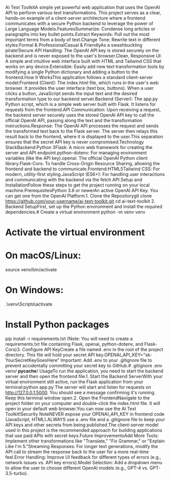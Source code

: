 AI Text ToolkitA simple yet powerful web application that uses the OpenAI API to perform various text transformations. This project serves as a clear, hands-on example of a client-server architecture where a frontend communicates with a secure Python backend to leverage the power of Large Language Models.FeaturesSummarize: Condense long articles or paragraphs into key bullet points.Extract Keywords: Pull out the most important terms from a body of text.Change Tone: Rewrite text in different styles:Formal & ProfessionalCasual & FriendlyAs a swashbuckling pirate!Secure API Handling: The OpenAI API key is stored securely on the backend and is never exposed to the user's browser.Clean, Responsive UI: A simple and intuitive web interface built with HTML and Tailwind CSS that works on any device.Extensible: Easily add new text transformation tools by modifying a single Python dictionary and adding a button to the frontend.How It WorksThis application follows a standard client-server model:Frontend (Client): The index.html file, which runs in the user's web browser. It provides the user interface (text box, buttons). When a user clicks a button, JavaScript sends the input text and the desired transformation type to our backend server.Backend (Server): The app.py Python script, which is a simple web server built with Flask. It listens for requests from the frontend.API Communication: Upon receiving a request, the backend server securely uses the stored OpenAI API key to call the official OpenAI API, passing along the text and the transformation instructions.Response: The OpenAI API processes the request and sends the transformed text back to the Flask server. The server then relays this result back to the frontend, where it is displayed to the user.This separation ensures that the secret API key is never compromised.Technology StackBackend:Python 3Flask: A micro web framework for creating the server and API endpoint.python-dotenv: For managing environment variables (like the API key).openai: The official OpenAI Python client library.Flask-Cors: To handle Cross-Origin Resource Sharing, allowing the frontend and backend to communicate.Frontend:HTML5Tailwind CSS: For modern, utility-first styling.JavaScript (ES6+): For handling user interactions and communicating with the backend via the fetch API.Setup and InstallationFollow these steps to get the project running on your local machine.PrerequisitesPython 3.8 or newerAn active OpenAI API Key. You can get one from the OpenAI Platform.1. Clone the Repositorygit clone https://github.com/your-username/ai-text-toolkit.git
cd ai-text-toolkit
2. Backend SetupFirst, set up the Python environment and install the required dependencies.# Create a virtual environment
python -m venv venv

# Activate the virtual environment
# On macOS/Linux:
source venv/bin/activate
# On Windows:
.\venv\Scripts\activate

# Install Python packages
pip install -r requirements.txt
(Note: You will need to create a requirements.txt file containing Flask, openai, python-dotenv, and Flask-Cors)3. Configure API KeyCreate a file named .env in the root of the project directory. This file will hold your secret API key.OPENAI_API_KEY="sk-YourSecretKeyGoesHere"
Important: Add .env to your .gitignore file to prevent accidentally committing your secret key to GitHub.# .gitignore
.env
venv/
__pycache__/
UsageTo run the application, you need to start the backend server and then open the frontend file.1. Start the Backend ServerWith your virtual environment still active, run the Flask application from your terminal:python app.py
The server will start and listen for requests on http://127.0.0.1:5000. You should see a message confirming it's running. Keep this terminal window open.2. Open the FrontendNavigate to the project folder on your computer and double-click the index.html file. It will open in your default web browser.You can now use the AI Text Toolkit!Security NoteNEVER expose your OPENAI_API_KEY in frontend code (JavaScript, HTML).ALWAYS use a .env file and a .gitignore file to keep your API keys and other secrets from being published.The client-server model used in this project is the recommended approach for building applications that use paid APIs with secret keys.Future ImprovementsAdd More Tools: Implement other transformations like "Translate," "Fix Grammar," or "Explain Like I'm 5."Streaming Responses: For longer text generations, modify the API call to stream the response back to the user for a more real-time feel.Error Handling: Improve UI feedback for different types of errors (e.g., network issues vs. API key errors).Model Selection: Add a dropdown menu to allow the user to choose different OpenAI models (e.g., GPT-4 vs. GPT-3.5-turbo).